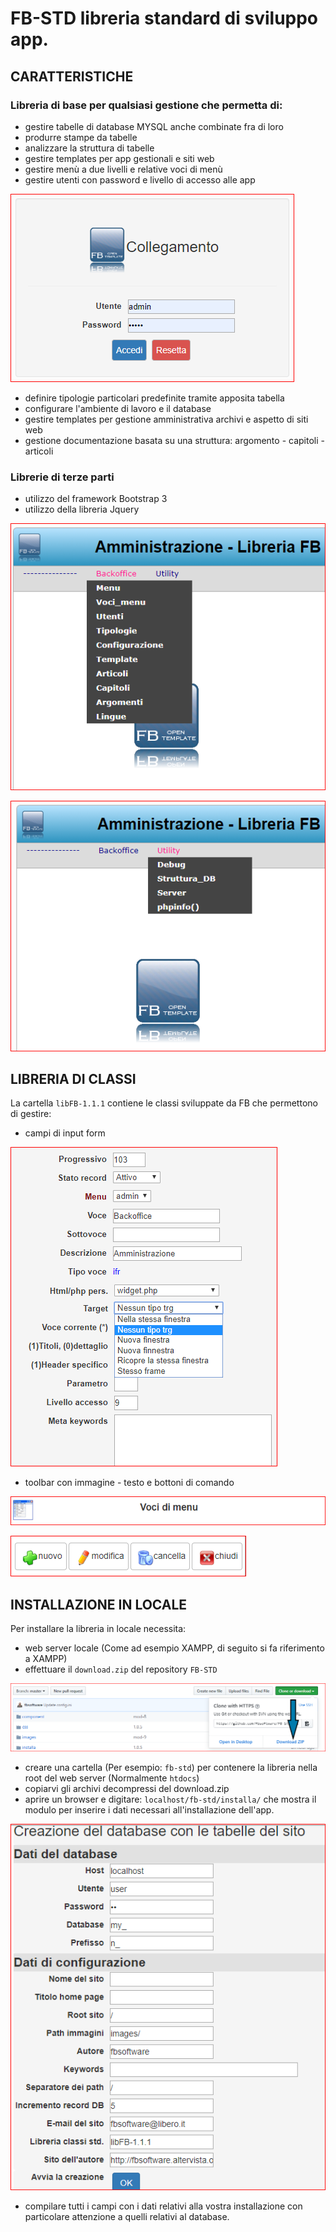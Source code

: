 # FB-STD   libreria standard di sviluppo app.
## CARATTERISTICHE
### Libreria di base per qualsiasi gestione che permetta di:
- gestire tabelle di database MYSQL anche combinate fra di loro
- produrre stampe da tabelle
- analizzare la struttura di tabelle 
- gestire templates per app gestionali e siti web
- gestire menù a due livelli e relative voci di menù
- gestire utenti con password e livello di accesso alle app

![login][3] 

[3]: tutorial/login.PNG

- definire tipologie particolari predefinite tramite apposita tabella
- configurare l'ambiente di lavoro e il database
- gestire templates per gestione amministrativa archivi e aspetto di siti web
- gestione documentazione basata su una struttura: argomento - capitoli - articoli
### Librerie di terze parti
- utilizzo del framework Bootstrap 3
- utilizzo della libreria Jquery

![menu 1][2]                                                        

[2]: tutorial/menu-1.PNG                                            

![menu 2][1] 

[1]: tutorial/menu-2.PNG

## LIBRERIA DI CLASSI
La cartella `libFB-1.1.1` contiene le classi sviluppate da FB che permettono di gestire:
- campi di input form

![fields][7] 

[7]: tutorial/fields.PNG

- toolbar con immagine - testo e bottoni di comando

![toolbar 1][4] 

[4]: tutorial/toolbar-1.PNG

![toolbar 2][5] 

[5]: tutorial/toolbar-2.PNG

## INSTALLAZIONE IN LOCALE
Per installare la libreria in locale necessita:
- web server locale (Come ad esempio XAMPP, di seguito si fa riferimento a XAMPP)
- effettuare il `download.zip` del repository `FB-STD` 

![download][8] 

[8]: tutorial/download.png
- creare una cartella (Per esempio: `fb-std`) per contenere la libreria nella root del web server (Normalmente `htdocs`)
- copiarvi gli archivi decompressi del download.zip
- aprire un browser e digitare: `localhost/fb-std/installa/` che mostra il modulo per inserire i dati necessari all'installazione dell'app.

![installa][9] 

[9]: tutorial/installa.png

- compilare tutti i campi con i dati relativi alla vostra installazione con particolare attenzione a quelli relativi al database.

